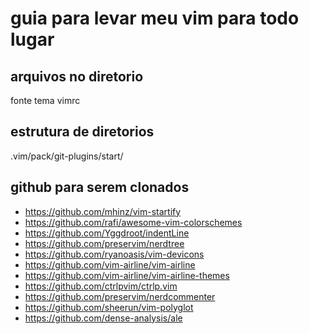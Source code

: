 # guia para levar meu vim para todo lugar

## arquivos no diretorio
fonte tema vimrc

## estrutura de diretorios
.vim/pack/git-plugins/start/

## github para serem clonados

 - https://github.com/mhinz/vim-startify
 - https://github.com/rafi/awesome-vim-colorschemes
 - https://github.com/Yggdroot/indentLine
 - https://github.com/preservim/nerdtree
 - https://github.com/ryanoasis/vim-devicons
 - https://github.com/vim-airline/vim-airline
 - https://github.com/vim-airline/vim-airline-themes
 - https://github.com/ctrlpvim/ctrlp.vim
 - https://github.com/preservim/nerdcommenter
 - https://github.com/sheerun/vim-polyglot
 - https://github.com/dense-analysis/ale
